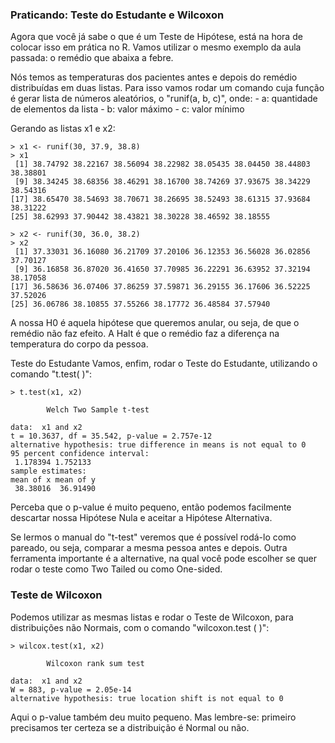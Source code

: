 ### Praticando: Teste do Estudante e Wilcoxon
Agora que você já sabe o que é um Teste de Hipótese, está na hora de colocar isso em prática no R. Vamos utilizar o mesmo exemplo da aula passada: o remédio que abaixa a febre.

Nós temos as temperaturas dos pacientes antes e depois do remédio distribuídas em duas listas. Para isso vamos rodar um comando cuja função é gerar lista de números aleatórios, o "runif(a, b, c)", onde: - a: quantidade de elementos da lista - b: valor máximo - c: valor mínimo

Gerando as listas x1 e x2:

```
> x1 <- runif(30, 37.9, 38.8)
> x1
 [1] 38.74792 38.22167 38.56094 38.22982 38.05435 38.04450 38.44803 38.38801
 [9] 38.34245 38.68356 38.46291 38.16700 38.74269 37.93675 38.34229 38.54316
[17] 38.65470 38.54693 38.70671 38.26695 38.52493 38.61315 37.93684 38.31222
[25] 38.62993 37.90442 38.43821 38.30228 38.46592 38.18555
```

```
> x2 <- runif(30, 36.0, 38.2)
> x2
 [1] 37.33031 36.16080 36.21709 37.20106 36.12353 36.56028 36.02856 37.70127
 [9] 36.16858 36.87020 36.41650 37.70985 36.22291 36.63952 37.32194 38.17058
[17] 36.58636 36.07406 37.86259 37.59871 36.29155 36.17606 36.52225 37.52026
[25] 36.06786 38.10855 37.55266 38.17772 36.48584 37.57940
```

A nossa H0 é aquela hipótese que queremos anular, ou seja, de que o remédio não faz efeito. A Halt é que o remédio faz a diferença na temperatura do corpo da pessoa.

Teste do Estudante
Vamos, enfim, rodar o Teste do Estudante, utilizando o comando "t.test( )":

```
> t.test(x1, x2)

        Welch Two Sample t-test

data:  x1 and x2
t = 10.3637, df = 35.542, p-value = 2.757e-12
alternative hypothesis: true difference in means is not equal to 0
95 percent confidence interval:
 1.178394 1.752133
sample estimates:
mean of x mean of y 
 38.38016  36.91490
```

Perceba que o p-value é muito pequeno, então podemos facilmente descartar nossa Hipótese Nula e aceitar a Hipótese Alternativa.

Se lermos o manual do "t-test" veremos que é possível rodá-lo como pareado, ou seja, comparar a mesma pessoa antes e depois. Outra ferramenta importante é a alternative, na qual você pode escolher se quer rodar o teste como Two Tailed ou como One-sided.

### Teste de Wilcoxon
Podemos utilizar as mesmas listas e rodar o Teste de Wilcoxon, para distribuições não Normais, com o comando "wilcoxon.test ( )":

```
> wilcox.test(x1, x2)

        Wilcoxon rank sum test

data:  x1 and x2
W = 883, p-value = 2.05e-14
alternative hypothesis: true location shift is not equal to 0
```
Aqui o p-value também deu muito pequeno. Mas lembre-se: primeiro precisamos ter certeza se a distribuição é Normal ou não.
